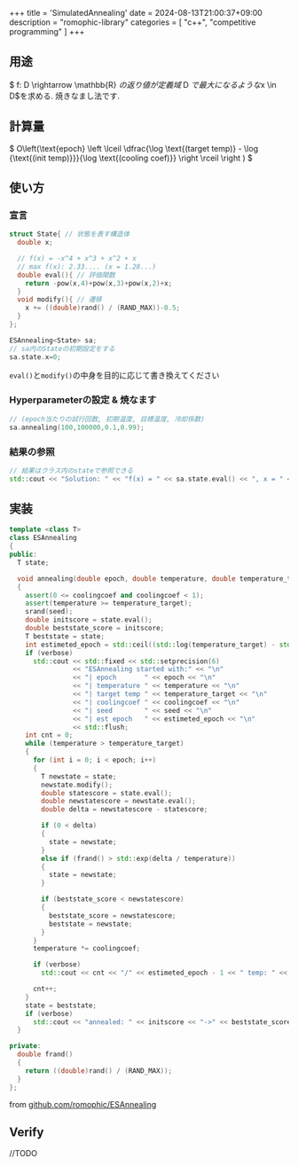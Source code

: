 +++
title = 'SimulatedAnnealing'
date = 2024-08-13T21:00:37+09:00
description = "romophic-library"
categories = [
  "c++",
  "competitive programming"
]
+++
## 用途
$ f: D \rightarrow \mathbb{R} $の返り値が定義域$ D $で最大になるような$x \in D$を求める. 焼きなまし法です.

## 計算量
$ O\left(\text{epoch} \left \lceil \dfrac{\log \text{(target temp)} - \log {\text{(init  temp)}}}{\log \text{(cooling coef)}} \right \rceil \right ) $

## 使い方
### 宣言
```cpp
struct State{ // 状態を表す構造体
  double x;

  // f(x) = -x^4 + x^3 + x^2 + x
  // max f(x): 2.33.... (x = 1.28...)
  double eval(){ // 評価関数
    return -pow(x,4)+pow(x,3)+pow(x,2)+x;
  }
  void modify(){ // 遷移
    x += ((double)rand() / (RAND_MAX))-0.5;
  }
};

ESAnnealing<State> sa;
// sa内のStateの初期設定をする
sa.state.x=0;
```
`eval()`と`modify()`の中身を目的に応じて書き換えてください

### Hyperparameterの設定 & 焼なます
```cpp
// (epoch当たりの試行回数, 初期温度, 目標温度, 冷却係数)
sa.annealing(100,100000,0.1,0.99);
```

### 結果の参照
```cpp
// 結果はクラス内のstateで参照できる
std::cout << "Solution: " << "f(x) = " << sa.state.eval() << ", x = " << sa.state.x << std::endl;
```

## 実装
```cpp
template <class T>
class ESAnnealing
{
public:
  T state;

  void annealing(double epoch, double temperature, double temperature_target, double coolingcoef, unsigned int seed = 42, bool verbose = true)
  {
    assert(0 <= coolingcoef and coolingcoef < 1);
    assert(temperature >= temperature_target);
    srand(seed);
    double initscore = state.eval();
    double beststate_score = initscore;
    T beststate = state;
    int estimeted_epoch = std::ceil((std::log(temperature_target) - std::log(temperature)) / std::log(coolingcoef));
    if (verbose)
      std::cout << std::fixed << std::setprecision(6)
                << "ESAnnealing started with:" << "\n"
                << "| epoch       " << epoch << "\n"
                << "| temperature " << temperature << "\n"
                << "| target temp " << temperature_target << "\n"
                << "| coolingcoef " << coolingcoef << "\n"
                << "| seed        " << seed << "\n"
                << "| est epoch   " << estimeted_epoch << "\n"
                << std::flush;
    int cnt = 0;
    while (temperature > temperature_target)
    {
      for (int i = 0; i < epoch; i++)
      {
        T newstate = state;
        newstate.modify();
        double statescore = state.eval();
        double newstatescore = newstate.eval();
        double delta = newstatescore - statescore;

        if (0 < delta)
        {
          state = newstate;
        }
        else if (frand() > std::exp(delta / temperature))
        {
          state = newstate;
        }

        if (beststate_score < newstatescore)
        {
          beststate_score = newstatescore;
          beststate = newstate;
        }
      }
      temperature *= coolingcoef;

      if (verbose)
        std::cout << cnt << "/" << estimeted_epoch - 1 << " temp: " << temperature << " eval: " << beststate_score << std::endl;

      cnt++;
    }
    state = beststate;
    if (verbose)
      std::cout << "annealed: " << initscore << "->" << beststate_score << std::endl;
  }

private:
  double frand()
  {
    return ((double)rand() / (RAND_MAX));
  }
};
```
from [github.com/romophic/ESAnnealing](https://github.com/romophic/ESAnnealing)
## Verify
//TODO
